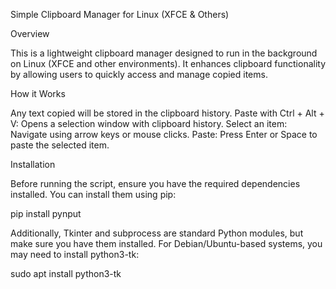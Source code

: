 Simple Clipboard Manager for Linux (XFCE & Others)

Overview

This is a lightweight clipboard manager designed to run in the background on Linux (XFCE and other environments). It enhances clipboard functionality by allowing users to quickly access and manage copied items.

How it Works

Any text copied will be stored in the clipboard history.
Paste with Ctrl + Alt + V: Opens a selection window with clipboard history.
Select an item: Navigate using arrow keys or mouse clicks.
Paste: Press Enter or Space to paste the selected item.

Installation

Before running the script, ensure you have the required dependencies installed. You can install them using pip:

pip install pynput

Additionally, Tkinter and subprocess are standard Python modules, but make sure you have them installed. For Debian/Ubuntu-based systems, you may need to install python3-tk:

sudo apt install python3-tk
